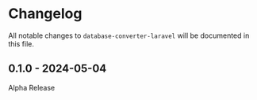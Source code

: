 # Changelog

All notable changes to `database-converter-laravel` will be documented in this file.

## 0.1.0 - 2024-05-04

Alpha Release
